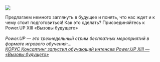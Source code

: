 <!--2025-03-05 14:38:57-->
<div class="yb">
  <div class="rss smaller1 habr"><img src="https://habrastorage.org/getpro/habr/upload_files/50e/cfb/06a/50ecfb06a62d30a84563c8474d07031c.jpg" /><p>Предлагаем немного заглянуть в будущее и понять, что нас ждет и к чему стоит подготовиться!  Как это сделать? Присоединяйтесь к Power.UP XIII «Вызовы будущего»   <br><br><em>Power.UP — это трехнедельный стрим бесплатных мероприятий в формате игрового обучения:... <br><a class="light" href="https://habr.com/ru/companies/korus_consulting/news/888230/?utm_source=habrahabr&utm_medium=rss&utm_campaign=888230">КОРУС Консалтинг запустил обучающий интенсив Power.UP XIII — «Вызовы будущего»</a></div>
</div>
